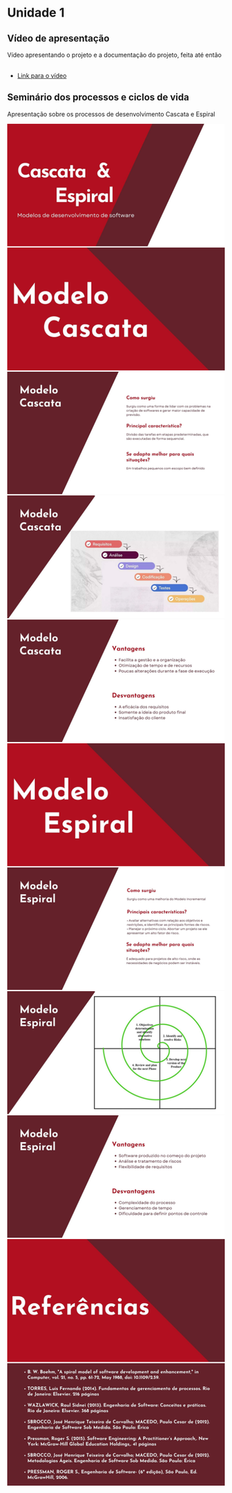# Unidade 1

## Vídeo de apresentação

Vídeo apresentando o projeto e a documentação do projeto, feita até então</br></br>
* [Link para o vídeo](https://youtu.be/mdsCpaUhSXI)

## Seminário dos processos e ciclos de vida

Apresentação sobre os processos de desenvolvimento Cascata e Espiral

![Título](seminario/1.jpg)
![Título Modelo Cascata](seminario/2.jpg)
![Descrição Cascata](seminario/3.jpg)
![Exemplo Cascata](seminario/4.jpg)
![Vantagens/Desvantagens Cascata](seminario/5.jpg)
![Título Modelo Espiral](seminario/6.jpg)
![Descrição Espiral](seminario/7.jpg)
![Exemplo Espiral](seminario/8.jpg)
![Vantagens/Desvantagen Espiral](seminario/9.jpg)
![Título Referências](seminario/10.jpg)
![Refências](seminario/11.jpg)
